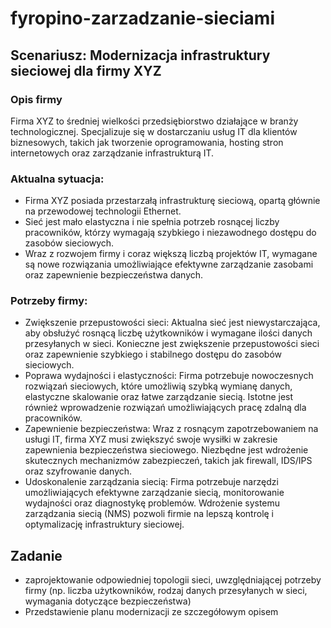 # fyropino-zarzadzanie-sieciami

## Scenariusz: Modernizacja infrastruktury sieciowej dla firmy XYZ

### Opis firmy
Firma XYZ to średniej wielkości przedsiębiorstwo działające w branży technologicznej. Specjalizuje się w dostarczaniu usług IT dla klientów biznesowych, takich jak tworzenie oprogramowania, hosting stron internetowych oraz zarządzanie infrastrukturą IT.

### Aktualna sytuacja:
- Firma XYZ posiada przestarzałą infrastrukturę sieciową, opartą głównie na przewodowej technologii Ethernet.
- Sieć jest mało elastyczna i nie spełnia potrzeb rosnącej liczby pracowników, którzy wymagają szybkiego i niezawodnego dostępu do zasobów sieciowych.
- Wraz z rozwojem firmy i coraz większą liczbą projektów IT, wymagane są nowe rozwiązania umożliwiające efektywne zarządzanie zasobami oraz zapewnienie bezpieczeństwa danych.
### Potrzeby firmy:
- Zwiększenie przepustowości sieci: Aktualna sieć jest niewystarczająca, aby obsłużyć rosnącą liczbę użytkowników i wymagane ilości danych przesyłanych w sieci. Konieczne jest zwiększenie przepustowości sieci oraz zapewnienie szybkiego i stabilnego dostępu do zasobów sieciowych.
- Poprawa wydajności i elastyczności: Firma potrzebuje nowoczesnych rozwiązań sieciowych, które umożliwią szybką wymianę danych, elastyczne skalowanie oraz łatwe zarządzanie siecią. Istotne jest również wprowadzenie rozwiązań umożliwiających pracę zdalną dla pracowników.
- Zapewnienie bezpieczeństwa: Wraz z rosnącym zapotrzebowaniem na usługi IT, firma XYZ musi zwiększyć swoje wysiłki w zakresie zapewnienia bezpieczeństwa sieciowego. Niezbędne jest wdrożenie skutecznych mechanizmów zabezpieczeń, takich jak firewall, IDS/IPS oraz szyfrowanie danych.
- Udoskonalenie zarządzania siecią: Firma potrzebuje narzędzi umożliwiających efektywne zarządzanie siecią, monitorowanie wydajności oraz diagnostykę problemów. Wdrożenie systemu zarządzania siecią (NMS) pozwoli firmie na lepszą kontrolę i optymalizację infrastruktury sieciowej.

## Zadanie 
- zaprojektowanie odpowiedniej topologii sieci, uwzględniającej potrzeby firmy (np. liczba użytkowników, rodzaj danych przesyłanych w sieci, wymagania dotyczące bezpieczeństwa)
- Przedstawienie planu modernizacji ze szczegółowym opisem
